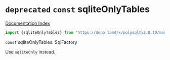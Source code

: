 # `deprecated` `const` sqliteOnlyTables

[Documentation Index](../README.md)

```ts
import {sqliteOnlyTables} from "https://deno.land/x/polysql@v2.0.10/mod.ts"
```

`const` sqliteOnlyTables: SqlFactory

Use `sqliteOnly` instead.

